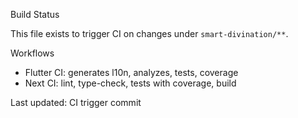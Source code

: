Build Status

This file exists to trigger CI on changes under `smart-divination/**`.

Workflows
- Flutter CI: generates l10n, analyzes, tests, coverage
- Next CI: lint, type-check, tests with coverage, build

Last updated: CI trigger commit

